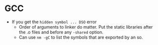 # GCC

* If you get the `hidden symbol ... DSO` error
  * Order of arguments to linker do matter. Put the static libraries after the .o files and before any `-shared` option.
  * Can use `nm -gC` to list the symbols that are exported by an so.
